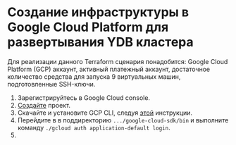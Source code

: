 # Создание инфраструктуры в Google Cloud Platform для развертывания YDB кластера

Для реализации данного Terraform сценария понадобится: Google Cloud Platform (GCP) аккаунт, активный платежный аккаунт, достаточное количество средства для запуска 9 виртуальных машин, подготовленные SSH-ключи.

1. Зарегистрируйтесь в Google Cloud console.
2. [Создайте](https://console.cloud.google.com/projectselector2/home) проект.
3. Скачайте и установите GCP CLI, следуя [этой](https://cloud.google.com/sdk/docs/install) инструкции.
4. Перейдите в в поддиректорию `.../google-cloud-sdk/bin` и выполните команду `./gcloud auth application-default login`.
5. 